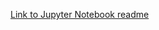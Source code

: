 [Link to Jupyter Notebook readme](https://github.com/ben-may3031/wazoku_test/blob/test/changes_v3/readme.ipynb)
